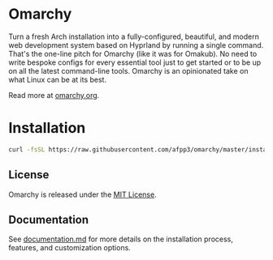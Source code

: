 # Omarchy

Turn a fresh Arch installation into a fully-configured, beautiful, and modern web development system based on Hyprland by running a single command. That's the one-line pitch for Omarchy (like it was for Omakub). No need to write bespoke configs for every essential tool just to get started or to be up on all the latest command-line tools. Omarchy is an opinionated take on what Linux can be at its best.

Read more at [omarchy.org](https://omarchy.org).

# Installation

```bash
curl -fsSL https://raw.githubusercontent.com/afpp3/omarchy/master/install.sh | bash
```

## License

Omarchy is released under the [MIT License](https://opensource.org/licenses/MIT).

## Documentation

<!--REFER TO DOCUMENTATION.MD ON THIS FOLDER-->
See [documentation.md](DOCUMENTATION.md) for more details on the installation process, features, and customization options.
